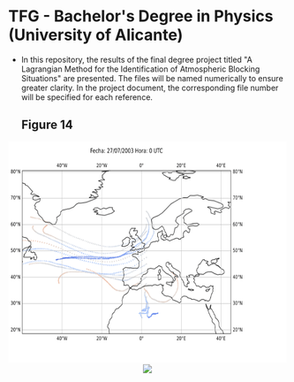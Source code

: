 # TFG - Bachelor's Degree in Physics (University of Alicante)

- In this repository, the results of the final degree project titled "A Lagrangian Method for the Identification of Atmospheric Blocking Situations" are presented. The files will be named numerically to ensure greater clarity. In the project document, the corresponding file number will be specified for each reference.


  ## Figure 14
<p align="center">
  <img src="gifs/traj_2.5E.gif" alt="Mapa animado distancias End-to-End" height="400">
  <img src="https://github.com/JuanManuelRM7/barras_tfg/raw/main/gifs_barras/barra_traj_25E.png" height="400">
</p>

 
  
  
